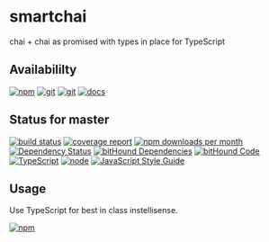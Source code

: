 # smartchai
chai + chai as promised with types in place for TypeScript

## Availabililty
[![npm](https://push.rocks/assets/repo-button-npm.svg)](https://www.npmjs.com/package/smartchai)
[![git](https://push.rocks/assets/repo-button-git.svg)](https://GitLab.com/pushrocks/smartchai)
[![git](https://push.rocks/assets/repo-button-mirror.svg)](https://github.com/pushrocks/smartchai)
[![docs](https://push.rocks/assets/repo-button-docs.svg)](https://pushrocks.gitlab.io/smartchai/)

## Status for master
[![build status](https://GitLab.com/pushrocks/smartchai/badges/master/build.svg)](https://GitLab.com/pushrocks/smartchai/commits/master)
[![coverage report](https://GitLab.com/pushrocks/smartchai/badges/master/coverage.svg)](https://GitLab.com/pushrocks/smartchai/commits/master)
[![npm downloads per month](https://img.shields.io/npm/dm/smartchai.svg)](https://www.npmjs.com/package/smartchai)
[![Dependency Status](https://david-dm.org/pushrocks/smartchai.svg)](https://david-dm.org/pushrocks/smartchai)
[![bitHound Dependencies](https://www.bithound.io/github/pushrocks/smartchai/badges/dependencies.svg)](https://www.bithound.io/github/pushrocks/smartchai/master/dependencies/npm)
[![bitHound Code](https://www.bithound.io/github/pushrocks/smartchai/badges/code.svg)](https://www.bithound.io/github/pushrocks/smartchai)
[![TypeScript](https://img.shields.io/badge/TypeScript-2.x-blue.svg)](https://nodejs.org/dist/latest-v6.x/docs/api/)
[![node](https://img.shields.io/badge/node->=%206.x.x-blue.svg)](https://nodejs.org/dist/latest-v6.x/docs/api/)
[![JavaScript Style Guide](https://img.shields.io/badge/code%20style-standard-brightgreen.svg)](http://standardjs.com/)

## Usage
Use TypeScript for best in class instellisense.

[![npm](https://push.rocks/assets/repo-header.svg)](https://push.rocks)
